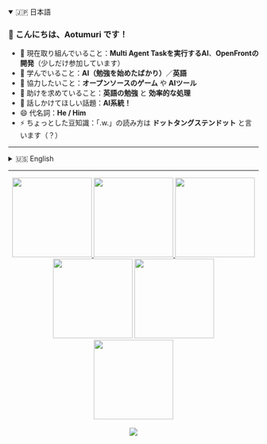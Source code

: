 <details open>
<summary>🇯🇵 日本語</summary>

### 👋 こんにちは、Aotumuri です！

- 🔭 現在取り組んでいること：**Multi Agent Taskを実行するAI**、**OpenFrontの開発**（少しだけ参加しています）  
- 🌱 学んでいること：**AI（勉強を始めたばかり）**／**英語**  
- 👯 協力したいこと：**オープンソースのゲーム** や **AIツール**  
- 🤔 助けを求めていること：**英語の勉強** と **効率的な処理**  
- 💬 話しかけてほしい話題：**AI系統！**  
- 😄 代名詞：**He / Him**  
- ⚡ ちょっとした豆知識：「.w.」の読み方は **ドットタングステンドット** と言います（？）  

</details>

---

<details>
<summary>🇺🇸 English</summary>

### 👋 Hi, I'm Aotumuri!

- 🔭 I’m currently working on **AI for Multi Agent Tasks**, and **OpenFront** (just a small contributor!)  
- 🌱 I’m currently learning **AI (just started!)**, and **English**  
- 👯 I’m looking to collaborate on **open-source games** and **AI tools**  
- 🤔 I’m looking for help with **learning English** and **writing efficient code**  
- 💬 Ask me about **AI-related topics!**  
- 😄 Pronouns: **He / Him**  
- ⚡ Fun fact: “.w.” is pronounced **Dot Tungsten Dot** (?)  
</details>

---

<!-- GitHub Profile Stats -->
<div align="center">

  <!-- Basic Stats -->
  <a href="https://github.com/anuraghazra/github-readme-stats">
    <img src="https://github-readme-stats.vercel.app/api?username=Aotumuri&show_icons=true&hide_border=true" height="160" />
  </a>

  <!-- Streak -->
  <a href="https://github.com/nirzak/streak-stats">
    <img src="https://nirzak-streak-stats.vercel.app/?user=Aotumuri&hide_border=true" height="160" />
  </a>

  <!-- Trophy -->
  <a href="https://github.com/ryo-ma/github-profile-trophy">
    <img src="https://github-profile-trophy.vercel.app/?username=Aotumuri&theme=catppuccin_mocha&no-bg=true&no-frame=true" height="160" />
  </a>

  <!-- Summary Cards -->
  <br/>
  <img src="https://github-profile-summary-cards.vercel.app/api/cards/most-commit-language?username=Aotumuri" height="160" />
  <img src="https://github-profile-summary-cards.vercel.app/api/cards/repos-per-language?username=Aotumuri" height="160" />
  <br/>
  <img src="https://github-profile-summary-cards.vercel.app/api/cards/profile-details?username=Aotumuri" height="160" />
  <br/><br/>
  <img src="https://raw.githubusercontent.com/Aotumuri/svg4readme/refs/heads/main/waves.svg" />
</div>
<!--
**Aotumuri/Aotumuri** is a ✨ _special_ ✨ repository because its `README.md` (this file) appears on your GitHub profile.

Here are some ideas to get you started:

[![Anurag's GitHub stats](https://github-readme-stats.vercel.app/api?username={名前})]
(https://github.com/anuraghazra/github-readme-stats)

- 🔭 I’m currently working on ...
- 🌱 I’m currently learning ...
- 👯 I’m looking to collaborate on ...
- 🤔 I’m looking for help with ...
- 💬 Ask me about ...
- 📫 How to reach me: ...
- 😄 Pronouns: ...
- ⚡ Fun fact: ...
-->
